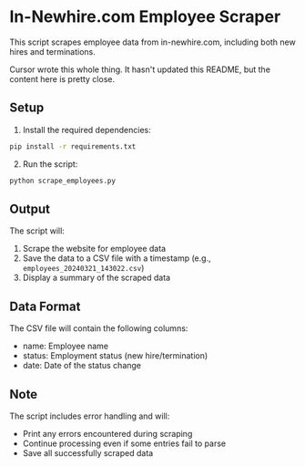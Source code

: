 # In-Newhire.com Employee Scraper

This script scrapes employee data from in-newhire.com, including both new hires and terminations.

Cursor wrote this whole thing. It hasn't updated this README, but the content here is pretty close.

## Setup

1. Install the required dependencies:
```bash
pip install -r requirements.txt
```

2. Run the script:
```bash
python scrape_employees.py
```

## Output

The script will:
1. Scrape the website for employee data
2. Save the data to a CSV file with a timestamp (e.g., `employees_20240321_143022.csv`)
3. Display a summary of the scraped data

## Data Format

The CSV file will contain the following columns:
- name: Employee name
- status: Employment status (new hire/termination)
- date: Date of the status change

## Note

The script includes error handling and will:
- Print any errors encountered during scraping
- Continue processing even if some entries fail to parse
- Save all successfully scraped data 
